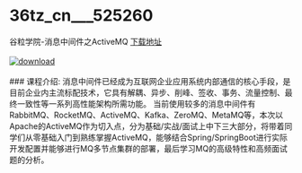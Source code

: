 # 36tz_cn___525260
谷粒学院-消息中间件之ActiveMQ
[下载地址](http://www.36tz.cn/article/525260 "下载地址")
<br/></br>[![download](http://36tz.cn/muke_img/2019_06_1-47-300x176.png "下载地址")](http://www.36tz.cn/article/525260 "下载地址")
<br/></br>### 课程介绍:
消息中间件已经成为互联网企业应用系统内部通信的核心手段，是目前企业内主流标配技术，它具有解耦、异步、削峰、签收、事务、流量控制、最终一致性等一系列高性能架构所需功能。
当前使用较多的消息中间件有RabbitMQ、RocketMQ、ActiveMQ、Kafka、ZeroMQ、MetaMQ等，本次以Apache的ActiveMQ作为切入点，分为基础/实战/面试上中下三大部分，将带着同学们从零基础入门到熟练掌握ActiveMQ，能够结合Spring/SpringBoot进行实际开发配置并能够进行MQ多节点集群的部署，最后学习MQ的高级特性和高频面试题的分析。


